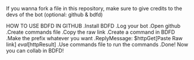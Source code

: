 If you wanna fork a file in this repository, make sure to give credits to the devs of the bot (optional: github & bdfd)

HOW TO USE BDFD IN GITHUB
.Install BDFD
.Log your bot
.Open github
.Create commands file
.Copy the raw link
.Create a command in BDFD
.Make the prefix whatever you want
.ReplyMessage: $httpGet[Paste Raw link]
        $eval[$httpResult]
.Use commands file to run the commands
.Done! Now you can collab in BDFD!
